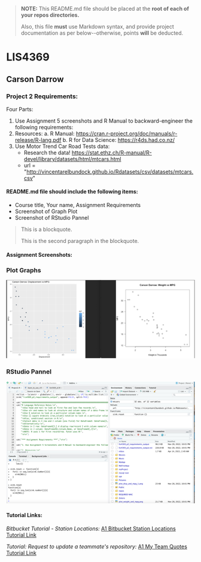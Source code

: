 > **NOTE:** This README.md file should be placed at the **root of each of your repos directories.**
>
>Also, this file **must** use Markdown syntax, and provide project documentation as per below--otherwise, points **will** be deducted.
>

# LIS4369

## Carson Darrow

### Project 2 Requirements:

Four Parts:

1. Use Assignment 5 screenshots and R Manual to backward-engineer the following requirements:
2. Resources:
     a. R Manual: https://cran.r-project.org/doc/manuals/r-release/R-lang.pdf 
     b. R for Data Science: https://r4ds.had.co.nz/
3. Use Motor Trend Car Road Tests data:
    * Research the data!  https://stat.ethz.ch/R-manual/R-devel/library/datasets/html/mtcars.html 
    * url = "http://vincentarelbundock.github.io/Rdatasets/csv/datasets/mtcars.csv"


#### README.md file should include the following items:

* Course title, Your name, Assignment Requirements
* Screenshot of Graph Plot
* Screenshot of RStudio Pannel

> This is a blockquote.
> 
> This is the second paragraph in the blockquote.


#### Assignment Screenshots:

### Plot Graphs
![Graphs](img/Plot.png)

### RStudio Pannel
![Pannel](img/R.png)






#### Tutorial Links:

*Bitbucket Tutorial - Station Locations:*
[A1 Bitbucket Station Locations Tutorial Link](https://bitbucket.org/cbd19a/bitbucketstationlocations/ "Bitbucket Station Locations")

*Tutorial: Request to update a teammate's repository:*
[A1 My Team Quotes Tutorial Link](https://bitbucket.org/username/myteamquotes/ "My Team Quotes Tutorial")


